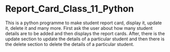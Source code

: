 # Report_Card_Class_11_Python
This is a python programme to make student report card, display it, update it, delete it and many more.
First ask the user about how many student details are to be added and then displays the report cards. After, there is the update
section to update the details of a particular student and then there is the delete section to delete the details of a particular student.

